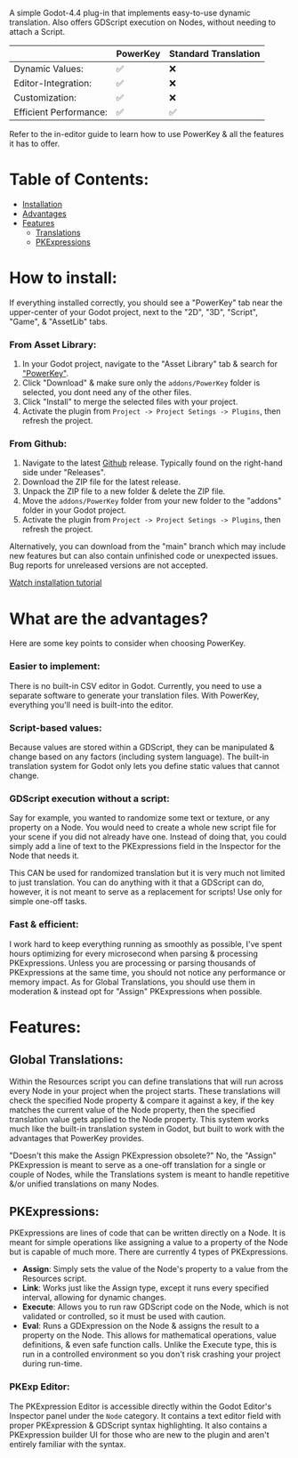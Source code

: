 A simple Godot-4.4 plug-in that implements easy-to-use dynamic translation. Also offers GDScript execution on Nodes, without needing to attach a Script.

||PowerKey|Standard Translation|
|--|--|--
|Dynamic Values:|✅|❌
|Editor-Integration:|✅|❌
|Customization:|✅|❌
|Efficient Performance:|✅|✅

Refer to the in-editor guide to learn how to use PowerKey & all the features it has to offer.

# Table of Contents:
- [Installation](#how-to-install)
- [Advantages](#what-are-the-advantages)
- [Features](#features)
  - [Translations](#translations)
  - [PKExpressions](#pkexpressions)

# How to install:
If everything installed correctly, you should see a "PowerKey" tab near the upper-center of your Godot project, next to the "2D", "3D", "Script", "Game", & "AssetLib" tabs.
### From Asset Library:
 1. In your Godot project, navigate to the "Asset Library" tab & search for ["PowerKey"](https://godotengine.org/asset-library/asset/3990).
 2. Click "Download" & make sure only the `addons/PowerKey` folder is selected, you dont need any of the other files.
 3. Click "Install" to merge the selected files with your project.
 4. Activate the plugin from `Project -> Project Setings -> Plugins`, then refresh the project.

### From Github:
 1. Navigate to the latest [Github](https://github.com/phosxd/PowerKey) release. Typically found on the right-hand side under "Releases".
 2. Download the ZIP file for the latest release.
 3. Unpack the ZIP file to a new folder & delete the ZIP file.
 4. Move the `addons/PowerKey` folder from your new folder to the "addons" folder in your Godot project.
 5. Activate the plugin from `Project -> Project Setings -> Plugins`, then refresh the project.

Alternatively, you can download from the "main" branch which may include new features but can also contain unfinished code or unexpected issues. Bug reports for unreleased versions are not accepted.

[Watch installation tutorial](https://youtu.be/KQRSI6Z-3Io)

# What are the advantages?
Here are some key points to consider when choosing PowerKey.
### Easier to implement:
There is no built-in CSV editor in Godot. Currently, you need to use a separate software to generate your translation files.
With PowerKey, everything you'll need is built-into the editor.
### Script-based values:
Because values are stored within a GDScript, they can be manipulated & change based on any factors (including system language).
The built-in translation system for Godot only lets you define static values that cannot change.
### GDScript execution without a script:
Say for example, you wanted to randomize some text or texture, or any property on a Node. You would need to create a whole new script file for your scene if you did not already have one.
Instead of doing that, you could simply add a line of text to the PKExpressions field in the Inspector for the Node that needs it.

This CAN be used for randomized translation but it is very much not limited to just translation. You can do anything with it that a GDScript can do, however, it is not meant to serve as a replacement for scripts! Use only for simple one-off tasks.
### Fast & efficient:
I work hard to keep everything running as smoothly as possible, I've spent hours optimizing for every microsecond when parsing & processing PKExpressions. Unless you are processing or parsing thousands of PKExpressions at the same time, you should not notice any performance or memory impact.
As for Global Translations, you should use them in moderation & instead opt for "Assign" PKExpressions when possible.
# Features:
## Global Translations:
Within the Resources script you can define translations that will run across every Node in your project when the project starts. These translations will check the specified Node property & compare it against a key, if the key matches the current value of the Node property, then the specified translation value gets applied to the Node property.
This system works much like the built-in translation system in Godot, but built to work with the advantages that PowerKey provides.

"Doesn't this make the Assign PKExpression obsolete?" No, the "Assign" PKExpression is meant to serve as a one-off translation for a single or couple of Nodes, while the Translations system is meant to handle repetitive &/or unified translations on many Nodes.
## PKExpressions:
PKExpressions are lines of code that can be written directly on a Node. It is meant for simple operations like assigning a value to a property of the Node but is capable of much more. There are currently 4 types of PKExpressions.
- **Assign**: Simply sets the value of the Node's property to a value from the Resources script.
- **Link**: Works just like the Assign type, except it runs every specified interval, allowing for dynamic changes.
- **Execute**: Allows you to run raw GDScript code on the Node, which is not validated or controlled, so it must be used with caution.
- **Eval**: Runs a GDExpression on the Node & assigns the result to a property on the Node. This allows for mathematical operations, value definitions, & even safe function calls. Unlike the Execute type, this is run in a controlled environment so you don't risk crashing your project during run-time.
### PKExp Editor:
The PKExpression Editor is accessible directly within the Godot Editor's Inspector panel under the `Node` category. It contains a text editor field with proper PKExpression & GDScript syntax highlighting. It also contains a PKExpression builder UI for those who are new to the plugin and aren't entirely familiar with the syntax.
